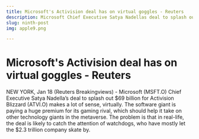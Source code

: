 ```yaml
---
title: Microsoft's Activision deal has on virtual goggles - Reuters
description: Microsoft Chief Executive Satya Nadellas deal to splash out $69 billion for Activision Blizzard ma…
slug: ninth-post
img: apple9.png

---
```


# Microsoft's Activision deal has on virtual goggles - Reuters


NEW YORK, Jan 18 (Reuters Breakingviews) - Microsoft (MSFT.O) Chief Executive Satya Nadella’s deal to splash out $69 billion for Activision Blizzard (ATVI.O) makes a lot of sense, virtually. The software giant is paying a huge premium for its gaming rival, which should help it take on other technology giants in the metaverse. The problem is that in real-life, the deal is likely to catch the attention of watchdogs, who have mostly let the $2.3 trillion company skate by.
